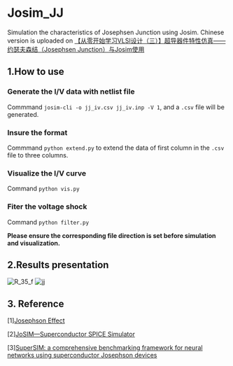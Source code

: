 # Josim_JJ
Simulation the characteristics of Josephsen Junction using Josim. Chinese version is uploaded on [【从零开始学习VLSI设计（三）】超导器件特性仿真——约瑟夫森结（Josephsen Junction）与Josim使用](https://blog.csdn.net/iverss/article/details/143048300?spm=1001.2014.3001.5501)  

## 1.How to use
### Generate the I/V data with netlist file
Commmand `josim-cli -o jj_iv.csv jj_iv.inp -V 1`, and a `.csv` file will be generated.
### Insure the format
Commmand `python extend.py` to extend the data of first column in the `.csv` file to three columns.
### Visualize the I/V curve
Command `python vis.py`
### Fiter the voltage shock
Command `python filter.py`

**Please ensure the corresponding file direction is set before simulation and visualization.**

## 2.Results presentation
![R_35_f](https://github.com/user-attachments/assets/e92f2a87-dfe8-4d9c-b1c9-66d931fb0bd2)
![jj](https://github.com/user-attachments/assets/0d458a1d-1e5a-4f58-a41a-efaaec2df8a2)

## 3. Reference
[1][Josephson Effect](https://www.sciencedirect.com/topics/materials-science/josephson-effect)

[2][JoSIM—Superconductor SPICE Simulator](https://ieeexplore.ieee.org/document/8633946)

[3][SuperSIM: a comprehensive benchmarking framework for neural networks using superconductor Josephson devices](https://scholar.google.com/citations?view_op=view_citation&hl=zh-CN&user=snJXnIkAAAAJ&cstart=20&pagesize=80&citation_for_view=snJXnIkAAAAJ:4OULZ7Gr8RgC)

